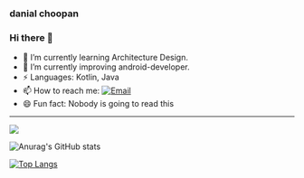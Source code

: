 ### danial choopan

### Hi there 👋
- 🌱 I’m currently learning Architecture Design.
- 🌱 I’m currently improving android-developer.
- ⚡ Languages: Kotlin, Java
- 📫 How to reach me: [![Email](https://img.shields.io/badge/-Email-000?&labelColor=000&logo=gmail&link=mailto:danialchpan@gmail.com)](mailto:danialchpan@gmail.com)
- 😄 Fun fact: Nobody is going to read this
<hr>

![](https://komarev.com/ghpvc/?username=danialchoopan&color=brightgreen)
 
 
 ![Anurag's GitHub stats](https://github-readme-stats.vercel.app/api?username=danialchoopan&show_icons=true&theme=dracula)

 
 [![Top Langs](https://github-readme-stats.vercel.app/api/top-langs/?username=danialchoopan&layout=compact&theme=dracula)](https://github.com/anuraghazra/github-readme-stats?theme=dracula)

